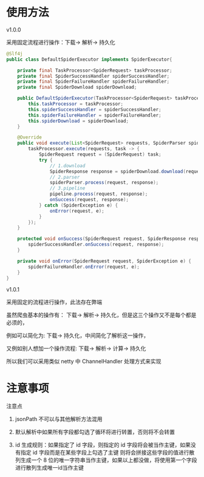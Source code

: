 # 使用方法

v1.0.0 

采用固定流程进行操作：下载-> 解析-> 持久化

```java
@Slf4j
public class DefaultSpiderExecutor implements SpiderExecutor{

    private final TaskProcessor<SpiderRequest> taskProcessor;
    private final SpiderSuccessHandler spiderSuccessHandler;
    private final SpiderFailureHandler spiderFailureHandler;
    private final SpiderDownload spiderDownload;

    public DefaultSpiderExecutor(TaskProcessor<SpiderRequest> taskProcessor, SpiderSuccessHandler spiderSuccessHandler, SpiderFailureHandler spiderFailureHandler, SpiderDownload spiderDownload) {
        this.taskProcessor = taskProcessor;
        this.spiderSuccessHandler = spiderSuccessHandler;
        this.spiderFailureHandler = spiderFailureHandler;
        this.spiderDownload = spiderDownload;
    }

    @Override
    public void execute(List<SpiderRequest> requests, SpiderParser spiderParser, Pipeline pipeline) {
        taskProcessor.execute(requests, task -> {
            SpiderRequest request = (SpiderRequest) task;
            try {
                // 1.download
                SpiderResponse response = spiderDownload.download(request);
                // 2.parser
                spiderParser.process(request, response);
                // 3.pipeline
                pipeline.process(request, response);
                onSuccess(request, response);
            } catch (SpiderException e) {
                onError(request, e);
            }
        });
    }

    protected void onSuccess(SpiderRequest request, SpiderResponse response) {
        spiderSuccessHandler.onSuccess(request, response);
    }

    private void onError(SpiderRequest request, SpiderException e) {
        spiderFailureHandler.onError(request, e);
    }
}
```

v1.0.1

采用固定的流程进行操作，此法存在弊端

虽然爬虫基本的操作有： 下载-> 解析-> 持久化，但是这三个操作又不是每个都是必须的，

例如可以简化为: 下载-> 持久化，中间简化了解析这一操作，

又例如别人想加一个操作流程: 下载-> 解析-> 计算-> 持久化

所以我们可以采用类似 netty 中 ChannelHandler 处理方式来实现

# 注意事项

注意点

1. jsonPath 不可以与其他解析方法混用

2. 默认解析中如果所有字段都勾选了循环将进行转置，否则将不会转置

3. id 生成规则：如果指定了 id 字段，则指定的 id 字段将会被当作主键，如果没有指定 id 字段而是在某些字段上勾选了主键
   则将会拼接这些字段的值进行散列生成一个 8 位的唯一字符串当作主键，如果以上都没做，将使用第一个字段进行散列生成唯一id当作主键
